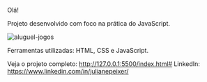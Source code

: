 Olá!

Projeto desenvolvido com foco na prática do JavaScript.

![aluguel-jogos](https://github.com/user-attachments/assets/2ae7e30b-0504-4f26-a4b8-569bf7d673db)

Ferramentas utilizadas: HTML, CSS e JavaScript.

Veja o projeto completo: http://127.0.0.1:5500/index.html# LinkedIn: https://www.linkedin.com/in/julianepeixer/
